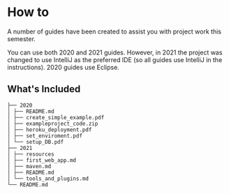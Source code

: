 # How to

A number of guides have been created to assist you with project work this semester.

You can use both 2020 and 2021 guides. However, in 2021 the project was changed to use IntelliJ as the preferred IDE 
(so all guides use IntelliJ in the instructions). 2020 guides use Eclipse.

## What's Included
````
├── 2020
│ ├── README.md
│ ├── create_simple_example.pdf
│ ├── exampleproject_code.zip
│ ├── heroku_deployment.pdf
│ ├── set_enviroment.pdf
│ └── setup_DB.pdf
├── 2021
│ ├── resources
│ ├── first_web_app.md
│ ├── maven.md
│ ├── README.md
│ └── tools_and_plugins.md
└── README.md
````
